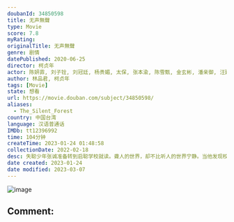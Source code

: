 ```yaml
---
doubanId: 34850598
title: 无声無聲
type: Movie
score: 7.8
myRating: 
originalTitle: 无声無聲
genre: 剧情
datePublished: 2020-06-25
director: 柯贞年
actor: 陈妍霏, 刘子铨, 刘冠廷, 杨贵媚, 太保, 张本渝, 陈雪甄, 金玄彬, 潘亲御, 汪建民
author: 林品君, 柯贞年
tags: [Movie]
state: 想看
url: https://movie.douban.com/subject/34850598/
aliases:
  - The_Silent_Forest
country: 中国台湾
language: 汉语普通话
IMDb: tt12396992
time: 104分钟
createTime: 2023-01-24 01:48:58
collectionDate: 2022-02-18
desc: 失聪少年张诚准备转到启聪学校就读。聋人的世界，却不比听人的世界宁静。当他发现校车最后一排的「游戏」，融入新生活的欣喜之情，瞬间成为恐惧⋯⋯。眼见心仪的女孩贝贝在游戏中遍体鳞伤、学长小光气势狂妄不可质疑...
date created: 2023-01-24
date modified: 2023-03-07
---
```


![image](p2619399682.jpg)

Comment:
---
